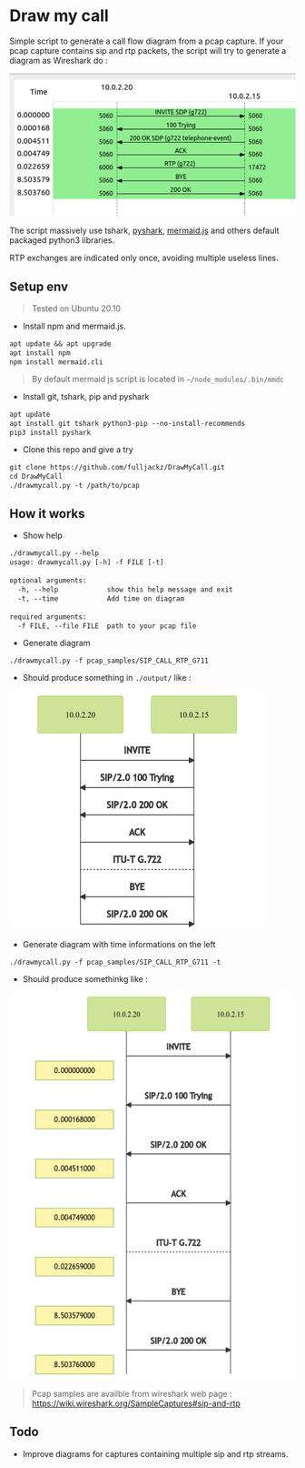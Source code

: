 # Draw my call

Simple script to generate a call flow diagram from a pcap capture.
If your pcap capture contains sip and rtp packets, the script will try to generate a diagram as Wireshark do :

![Wireshark example](./output/wireshark.png)

The script massively use tshark, [pyshark](https://github.com/KimiNewt/pyshark), [mermaid.js](https://mermaid-js.github.io/mermaid/#/) and others default packaged python3 libraries.

RTP exchanges are indicated only once, avoiding multiple useless lines. 

## Setup env 

> Tested on Ubuntu 20.10

- Install npm and mermaid.js.

```
apt update && apt upgrade
apt install npm
npm install mermaid.cli
```

> By default mermaid js script is located in `~/node_modules/.bin/mmdc`

- Install git, tshark, pip and pyshark

```
apt update
apt install git tshark python3-pip --no-install-recommends
pip3 install pyshark
```

- Clone this repo and give a try

```
git clone https://github.com/fulljackz/DrawMyCall.git
cd DrawMyCall
./drawmycall.py -t /path/to/pcap
```

## How it works

- Show help

```
./drawmycall.py --help
usage: drawmycall.py [-h] -f FILE [-t]

optional arguments:
  -h, --help            show this help message and exit
  -t, --time            Add time on diagram

required arguments:
  -f FILE, --file FILE  path to your pcap file
```

- Generate diagram

```
./drawmycall.py -f pcap_samples/SIP_CALL_RTP_G711
```

- Should produce something in `./output/` like :

![Mermaid example](./output/sip-rtp-g722.pcap.png)

- Generate diagram with time informations on the left

```
./drawmycall.py -f pcap_samples/SIP_CALL_RTP_G711 -t
```

- Should produce somethinkg like :

![Mermaid example with time](./output/sip-rtp-g722.pcap-time.png)

> Pcap samples are availble from wireshark web page : https://wiki.wireshark.org/SampleCaptures#sip-and-rtp


## Todo

- Improve diagrams for captures containing multiple sip and rtp streams.
